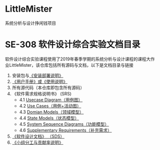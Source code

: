 # LittleMister
系统分析与设计挣闲钱项目

# SE-308 软件设计综合实验文档目录
软件设计综合实验课程使用了2019年春季学期的系统分析与设计课程的课程大作业LittleMister，该仓库包括所有源码与文档，以下是文档目录与链接  
1. 安装包与[《安装部署说明》](Documents/Installation.md)
2. [《用户手册》或《使用说明》](Documents/Instructions.md)
3. 所有源代码（本仓库即包含所有源码）
4. 《软件需求规格说明书》 (SRS)
    * 4.1 [Usecase Diagram（用例图）](Documents/4-1-UsecaseDiagram.md)
    * 4.2 [Use Cases（用例+活动图）]()
    * 4.3 [Domian Models（领域模型）]()
    * 4.4 [State Models（状态模型）]()
    * 4.5 [System Sequence Diagrams（功能模型）]()
    * 4.6 [Supplementary Requirements（补充需求）]()
5. [《软件设计文档》 （SDS）](Documents/SoftwareDesign.md)
6. [《小组分工与贡献率说明》]()
